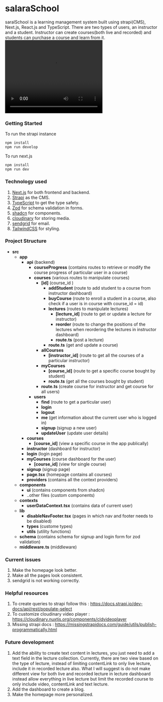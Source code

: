 # salaraSchool
saralSchool is a learning management system built using strapi(CMS), Next.js, React.js and TypeScript.
There are two types of users, an instructor and a student. Instructor can create courses(both live and recorded) and students can purchase a course and learn from it.
<video width="320" height="240" controls>
  <source src="/videoForSaralSchool.mp4" type="video/mp4">
</video>

### Getting Started
To run the strapi instance  
```
npm install
npm run develop
```

To run next.js 
``` 
npm install
npm run dev
```

### Technology used
1. [Next.js](https://nextjs.org/) for both frontend and backend.
2. [Strapi](https://strapi.io/) as the CMS.
3. [TypeScript](https://www.typescriptlang.org/) to get the type safety.
4. [Zod](https://zod.dev/) for schema validation in forms.
5. [shadcn](https://ui.shadcn.com/) for components.
6. [cloudinary](https://cloudinary.com/) for storing media.
7. [sendgrid](https://sendgrid.com/en-us) for email.
8. [TailwindCSS](https://tailwindcss.com/docs/installation) for styling.

### Project Structure
- **src**
    - **app**
        - **api** (backend)
            - **courseProgress** (contains routes to retrieve or modify the course progress of particular user in a course)
            - **courses** (various routes to manipulate courses)
                - **[id]** (course_id )
                    - **addStudent** (route to add student to a course from instructor dashboard)
                    - **buyCourse** (route to enroll a student in a course, also check if a user is in course with course_id = id)
                    - **lectures** (routes to manipulate lectures)
                        - **[lecture_id]** (route to get or update a lecture for instructor)
                        - **reorder** (route to change the positions of the lectures when reordering the lectures in instructor dashboard)
                        - **route.ts** (post a lecture)
                    - **route.ts** (get and update a course)
                - **allCourses**
                    - **[instructor_id]** (route to get all the courses of a particular instructor)
                - **myCourses**
                    - **[course_id]** (route to get a specific course bought by student)
                    - **route.ts** (get all the courses bought by student)
                - **route.ts** (create course for instructor and get course for all users)
            - **users**
                - **find** (route to get a particular user)
                - **login**
                - **logout** 
                - **me** (get information about the current user who is logged in)
                - **signup** (signup a new user)
                - **updateUser** (update user details)
        - **courses**
            - **[course_id]** (view a specific course in the app publically)
        - **instructor** (dashboard for instructor)
        - **login** (login page)
        - **myCourses** (course dashboard for the user)
            - **[course_id]** (view for single course)
        - **signup** (signup page)
        - **page.tsx** (homepage contains all courses)
        - **providers** (contains all the context providers)
    - **components**
        - **ui** (contains components from shadcn)
        - ..other files (custom components)
    - **contexts**
        - **userDataContext.tsx** (contains data of current user)
    - **lib**
        - **disableNavFooter.tsx** (pages in which nav and footer needs to be disabled)
        - **types** (custome types)
        - **utils** (utility functions)
    - **schema** (contains schema for signup and login form for zod validation)
    - **middleware.ts** (middleware)

### Current issues
1. Make the homepage look better.
2. Make all the pages look consistent.
3. sendgrid is not working correctly.

### Helpful resources
1. To create queries to strapi follow this : https://docs.strapi.io/dev-docs/api/rest/populate-select
2. To customize cloudinary video player : https://cloudinary.nuxtjs.org/components/cldvideoplayer
3. Missing strapi docs : https://missingstrapidocs.com/guide/utils/publish-programmatically.html

### Future development
1. Add the ability to create text content in lectures, you just need to add a text field in the lecture collection. Currently, there are two view based on the type of lecture, instead of limiting contentLink to only live lecture, include it in recorded lecture also. What I will suggest is do not make different view for both live and recorded lecture in lecture dashboard instead allow everything in live lecture but limit the recorded course to only include video, contentLink and text lecture.
2. Add the dashboard to create a blog.
3. Make the homepage more personalized.
